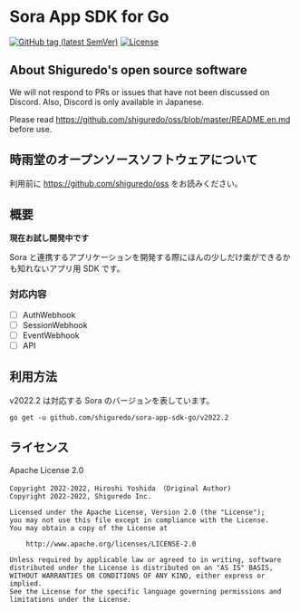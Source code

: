 # Sora App SDK for Go

[![GitHub tag (latest SemVer)](https://img.shields.io/github/tag/shiguredo/sora-app-sdk-go.svg)](https://github.com/shiguredo/sora-go)
[![License](https://img.shields.io/badge/License-Apache%202.0-blue.svg)](https://opensource.org/licenses/Apache-2.0)

## About Shiguredo's open source software

We will not respond to PRs or issues that have not been discussed on Discord. Also, Discord is only available in Japanese.

Please read https://github.com/shiguredo/oss/blob/master/README.en.md before use.

## 時雨堂のオープンソースソフトウェアについて

利用前に https://github.com/shiguredo/oss をお読みください。

## 概要

**現在お試し開発中です**

Sora と連携するアプリケーションを開発する際にほんの少しだけ楽ができるかも知れないアプリ用 SDK です。

### 対応内容

- [ ] AuthWebhook
- [ ] SessionWebhook
- [ ] EventWebhook
- [ ] API 

## 利用方法

v2022.2 は対応する Sora のバージョンを表しています。

```
go get -u github.com/shiguredo/sora-app-sdk-go/v2022.2
```

## ライセンス

Apache License 2.0

```
Copyright 2022-2022, Hiroshi Yoshida （Original Author)
Copyright 2022-2022, Shiguredo Inc.

Licensed under the Apache License, Version 2.0 (the "License");
you may not use this file except in compliance with the License.
You may obtain a copy of the License at

    http://www.apache.org/licenses/LICENSE-2.0

Unless required by applicable law or agreed to in writing, software
distributed under the License is distributed on an "AS IS" BASIS,
WITHOUT WARRANTIES OR CONDITIONS OF ANY KIND, either express or implied.
See the License for the specific language governing permissions and
limitations under the License.
```
